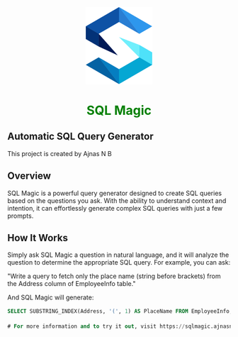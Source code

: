 <p align="center">
  <img src="./src/assets/logo.png" alt="Project Logo" width="150px">
</p>

<h1 align="center" style="color:green;">SQL Magic</h1>

## Automatic SQL Query Generator

This project is created by Ajnas N B

## Overview

SQL Magic is a powerful query generator designed to create SQL queries based on the questions you ask. With the ability to understand context and intention, it can effortlessly generate complex SQL queries with just a few prompts.

## How It Works

Simply ask SQL Magic a question in natural language, and it will analyze the question to determine the appropriate SQL query. For example, you can ask:

"Write a query to fetch only the place name (string before brackets) from the Address column of EmployeeInfo table."

And SQL Magic will generate:

```sql
SELECT SUBSTRING_INDEX(Address, '(', 1) AS PlaceName FROM EmployeeInfo;

# For more information and to try it out, visit https://sqlmagic.ajnasnb.me
